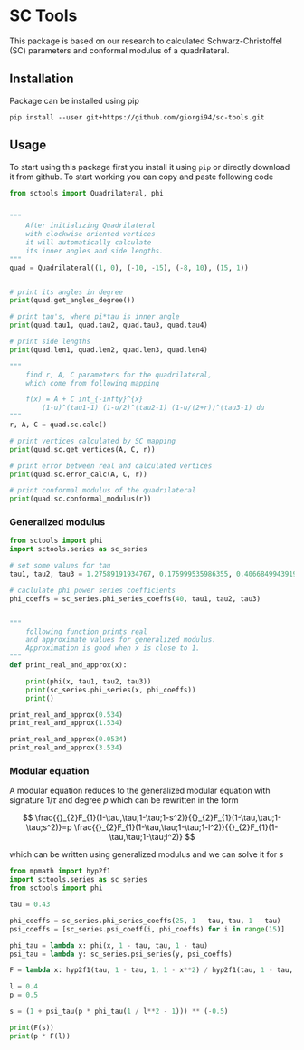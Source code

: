 # SC Tools

This package is based on our research to calculated Schwarz-Christoffel (SC) parameters and conformal modulus of a quadrilateral.

## Installation

Package can be installed using pip

```
pip install --user git+https://github.com/giorgi94/sc-tools.git
```

## Usage

To start using this package first you install it using `pip` or directly download it from github. To start working you can copy and paste following code

```python
from sctools import Quadrilateral, phi


"""
    After initializing Quadrilateral
    with clockwise oriented vertices
    it will automatically calculate
    its inner angles and side lengths.
"""
quad = Quadrilateral((1, 0), (-10, -15), (-8, 10), (15, 1))


# print its angles in degree
print(quad.get_angles_degree())

# print tau's, where pi*tau is inner angle
print(quad.tau1, quad.tau2, quad.tau3, quad.tau4)

# print side lengths
print(quad.len1, quad.len2, quad.len3, quad.len4)

"""
    find r, A, C parameters for the quadrilateral,
    which come from following mapping

    f(x) = A + C int_{-infty}^{x}
        (1-u)^(tau1-1) (1-u/2)^(tau2-1) (1-u/(2+r))^(tau3-1) du
"""
r, A, C = quad.sc.calc()

# print vertices calculated by SC mapping
print(quad.sc.get_vertices(A, C, r))

# print error between real and calculated vertices
print(quad.sc.error_calc(A, C, r))

# print conformal modulus of the quadrilateral
print(quad.sc.conformal_modulus(r))

```

### Generalized modulus

```python
from sctools import phi
import sctools.series as sc_series

# set some values for tau
tau1, tau2, tau3 = 1.27589191934767, 0.175999535986355, 0.406684994391987

# caclulate phi power series coefficients
phi_coeffs = sc_series.phi_series_coeffs(40, tau1, tau2, tau3)


"""
    following function prints real
    and approximate values for generalized modulus.
    Approximation is good when x is close to 1.
"""
def print_real_and_approx(x):

    print(phi(x, tau1, tau2, tau3))
    print(sc_series.phi_series(x, phi_coeffs))
    print()

print_real_and_approx(0.534)
print_real_and_approx(1.534)

print_real_and_approx(0.0534)
print_real_and_approx(3.534)


```

### Modular equation

A modular equation reduces to the generalized modular equation with signature $1/\tau$ and degree $p$ which can be rewritten in the form

$$
    \frac{{}_{2}F_{1}(1-\tau,\tau;1-\tau;1-s^2)}{{}_{2}F_{1}(1-\tau,\tau;1-\tau;s^2)}=p
    \frac{{}_{2}F_{1}(1-\tau,\tau;1-\tau;1-l^2)}{{}_{2}F_{1}(1-\tau,\tau;1-\tau;l^2)}
$$

which can be written using generalized modulus and we can solve it for $s$

```python
from mpmath import hyp2f1
import sctools.series as sc_series
from sctools import phi

tau = 0.43

phi_coeffs = sc_series.phi_series_coeffs(25, 1 - tau, tau, 1 - tau)
psi_coeffs = [sc_series.psi_coeff(i, phi_coeffs) for i in range(15)]

phi_tau = lambda x: phi(x, 1 - tau, tau, 1 - tau)
psi_tau = lambda y: sc_series.psi_series(y, psi_coeffs)

F = lambda x: hyp2f1(tau, 1 - tau, 1, 1 - x**2) / hyp2f1(tau, 1 - tau, 1, x**2)

l = 0.4
p = 0.5

s = (1 + psi_tau(p * phi_tau(1 / l**2 - 1))) ** (-0.5)

print(F(s))
print(p * F(l))

```